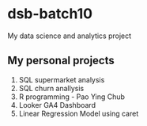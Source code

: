 # dsb-batch10
My data science and analytics project

## My personal projects

1. SQL supermarket analysis
2. SQL churn anallysis
3. R programming - Pao Ying Chub
4. Looker GA4 Dashboard
5. Linear Regression Model using caret
